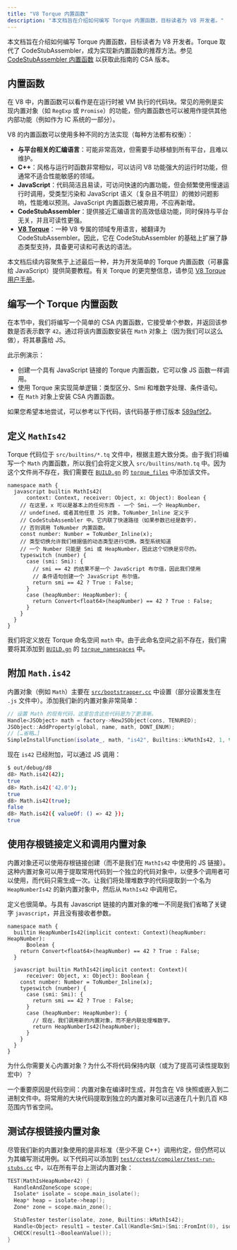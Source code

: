 ```yaml
---
title: "V8 Torque 内置函数"
description: "本文档旨在介绍如何编写 Torque 内置函数，目标读者为 V8 开发者。"
---
```

本文档旨在介绍如何编写 Torque 内置函数，目标读者为 V8 开发者。Torque 取代了 CodeStubAssembler，成为实现新内置函数的推荐方法。参见 [CodeStubAssembler 内置函数](/docs/csa-builtins) 以获取此指南的 CSA 版本。

## 内置函数

在 V8 中，内置函数可以看作是在运行时被 VM 执行的代码块。常见的用例是实现内置对象（如 `RegExp` 或 `Promise`）的功能，但内置函数也可以被用作提供其他内部功能（例如作为 IC 系统的一部分）。

V8 的内置函数可以使用多种不同的方法实现（每种方法都有权衡）：

- **与平台相关的汇编语言**：可能非常高效，但需要手动移植到所有平台，且难以维护。
- **C++**：风格与运行时函数非常相似，可以访问 V8 功能强大的运行时功能，但通常不适合性能敏感的领域。
- **JavaScript**：代码简洁且易读，可访问快速的内置功能，但会频繁使用慢速运行时调用，受类型污染和 JavaScript 语义（复杂且不明显）的微妙问题影响，性能难以预测。JavaScript 内置函数已被弃用，不应再新增。
- **CodeStubAssembler**：提供接近汇编语言的高效低级功能，同时保持与平台无关，并且可读性更强。
- **[V8 Torque](/docs/torque)**：一种 V8 专属的领域专用语言，被翻译为 CodeStubAssembler。因此，它在 CodeStubAssembler 的基础上扩展了静态类型支持，具备更可读和可表达的语法。

本文档后续内容聚焦于上述最后一种，并为开发简单的 Torque 内置函数（可暴露给 JavaScript）提供简要教程。有关 Torque 的更完整信息，请参见 [V8 Torque 用户手册](/docs/torque)。

## 编写一个 Torque 内置函数

在本节中，我们将编写一个简单的 CSA 内置函数，它接受单个参数，并返回该参数是否表示数字 `42`。通过将该内置函数安装在 `Math` 对象上（因为我们可以这么做），将其暴露给 JS。

此示例演示：

- 创建一个具有 JavaScript 链接的 Torque 内置函数，它可以像 JS 函数一样调用。
- 使用 Torque 来实现简单逻辑：类型区分、Smi 和堆数字处理、条件语句。
- 在 `Math` 对象上安装 CSA 内置函数。

如果您希望本地尝试，可以参考以下代码，该代码基于修订版本 [589af9f2](https://chromium.googlesource.com/v8/v8/+/589af9f257166f66774b4fb3008cd09f192c2614)。

## 定义 `MathIs42`

Torque 代码位于 `src/builtins/*.tq` 文件中，根据主题大致分类。由于我们将编写一个 `Math` 内置函数，所以我们会将定义放入 `src/builtins/math.tq` 中。因为这个文件尚不存在，我们需要在 [`BUILD.gn`](https://cs.chromium.org/chromium/src/v8/BUILD.gn) 的 [`torque_files`](https://cs.chromium.org/chromium/src/v8/BUILD.gn?l=914&rcl=589af9f257166f66774b4fb3008cd09f192c2614) 中添加该文件。

```torque
namespace math {
  javascript builtin MathIs42(
      context: Context, receiver: Object, x: Object): Boolean {
    // 在这里，x 可以是基本上的任何东西 - 一个 Smi，一个 HeapNumber，
    // undefined，或者其他任意 JS 对象。ToNumber_Inline 定义于
    // CodeStubAssembler 中。它内联了快速路径（如果参数已经是数字），
    // 否则调用 ToNumber 内置函数。
    const number: Number = ToNumber_Inline(x);
    // 类型切换允许我们根据值的动态类型进行切换。类型系统知道
    // 一个 Number 只能是 Smi 或 HeapNumber，因此这个切换是穷尽的。
    typeswitch (number) {
      case (smi: Smi): {
        // smi == 42 的结果不是一个 JavaScript 布尔值，因此我们使用
        // 条件语句创建一个 JavaScript 布尔值。
        return smi == 42 ? True : False;
      }
      case (heapNumber: HeapNumber): {
        return Convert<float64>(heapNumber) == 42 ? True : False;
      }
    }
  }
}
```

我们将定义放在 Torque 命名空间 `math` 中。由于此命名空间之前不存在，我们需要将其添加到 [`BUILD.gn`](https://cs.chromium.org/chromium/src/v8/BUILD.gn) 的 [`torque_namespaces`](https://cs.chromium.org/chromium/src/v8/BUILD.gn?l=933&rcl=589af9f257166f66774b4fb3008cd09f192c2614) 中。

## 附加 `Math.is42`

内置对象（例如 `Math`）主要在 [`src/bootstrapper.cc`](https://cs.chromium.org/chromium/src/v8/src/bootstrapper.cc?q=src/bootstrapper.cc+package:%5Echromium$&l=1) 中设置（部分设置发生在 `.js` 文件中）。添加我们新的内置对象非常简单：

```cpp
// 设置 Math 的现有代码，这里包含这些代码是为了更清晰。
Handle<JSObject> math = factory->NewJSObject(cons, TENURED);
JSObject::AddProperty(global, name, math, DONT_ENUM);
// […省略…]
SimpleInstallFunction(isolate_, math, "is42", Builtins::kMathIs42, 1, true);
```

现在 `is42` 已经附加，可以通过 JS 调用：

```bash
$ out/debug/d8
d8> Math.is42(42);
true
d8> Math.is42('42.0');
true
d8> Math.is42(true);
false
d8> Math.is42({ valueOf: () => 42 });
true
```

## 使用存根链接定义和调用内置对象

内置对象还可以使用存根链接创建（而不是我们在 `MathIs42` 中使用的 JS 链接）。这种内置对象可以用于提取常用代码到一个独立的代码对象中，以便多个调用者可以使用，而代码只需生成一次。让我们将处理堆数字的代码提取到一个名为 `HeapNumberIs42` 的新内置对象中，然后从 `MathIs42` 中调用它。

定义也很简单。与具有 Javascript 链接的内置对象的唯一不同是我们省略了关键字 `javascript`，并且没有接收者参数。

```torque
namespace math {
  builtin HeapNumberIs42(implicit context: Context)(heapNumber: HeapNumber):
      Boolean {
    return Convert<float64>(heapNumber) == 42 ? True : False;
  }

  javascript builtin MathIs42(implicit context: Context)(
      receiver: Object, x: Object): Boolean {
    const number: Number = ToNumber_Inline(x);
    typeswitch (number) {
      case (smi: Smi): {
        return smi == 42 ? True : False;
      }
      case (heapNumber: HeapNumber): {
        // 现在，我们调用新的内置对象，而不是内联处理堆数字。
        return HeapNumberIs42(heapNumber);
      }
    }
  }
}
````

为什么你需要关心内置对象？为什么不将代码保持内联（或为了提高可读性提取到宏中）？

一个重要原因是代码空间：内置对象在编译时生成，并包含在 V8 快照或嵌入到二进制文件中。将常用的大块代码提取到独立的内置对象可以迅速在几十到几百 KB 范围内节省空间。

## 测试存根链接内置对象

尽管我们新的内置对象使用的是非标准（至少不是 C++）调用约定，但仍然可以为其编写测试用例。以下代码可以添加到 [`test/cctest/compiler/test-run-stubs.cc`](https://cs.chromium.org/chromium/src/v8/test/cctest/compiler/test-run-stubs.cc) 中，以在所有平台上测试内置对象：

```cpp
TEST(MathIsHeapNumber42) {
  HandleAndZoneScope scope;
  Isolate* isolate = scope.main_isolate();
  Heap* heap = isolate->heap();
  Zone* zone = scope.main_zone();

  StubTester tester(isolate, zone, Builtins::kMathIs42);
  Handle<Object> result1 = tester.Call(Handle<Smi>(Smi::FromInt(0), isolate));
  CHECK(result1->BooleanValue());
}
```
